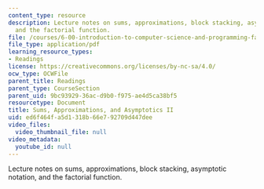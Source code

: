 ```yaml
---
content_type: resource
description: Lecture notes on sums, approximations, block stacking, asymptotic notation,
  and the factorial function.
file: /courses/6-00-introduction-to-computer-science-and-programming-fall-2008/ed6f464fa5d1318b66e792709d447dee_l11_sums2.pdf
file_type: application/pdf
learning_resource_types:
- Readings
license: https://creativecommons.org/licenses/by-nc-sa/4.0/
ocw_type: OCWFile
parent_title: Readings
parent_type: CourseSection
parent_uid: 9bc93929-36ac-d9b0-f975-ae4d5ca38bf5
resourcetype: Document
title: Sums, Approximations, and Asymptotics II
uid: ed6f464f-a5d1-318b-66e7-92709d447dee
video_files:
  video_thumbnail_file: null
video_metadata:
  youtube_id: null
---
```

Lecture notes on sums, approximations, block stacking, asymptotic notation, and the factorial function.